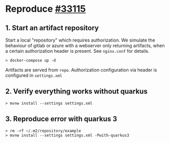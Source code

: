 # Reproduce [#33115](https://github.com/quarkusio/quarkus/issues/33115)

## 1. Start an artifact repository

Start a local "repository" which requires authorization. We simulate the behaviour of gitlab
or azure with a webserver only returning artifacts, when a  certain authorization header is present. See `nginx.conf` for details.


```
> docker-compose up -d
```

Artifacts are served from `repo`. Authorization configuration via header is configured in `settings.xml`

## 2. Verify everything works without quarkus

```
> mvnw install --settings settings.xml
```

## 3. Reproduce error with quarkus 3


```
> rm -rf ~/.m2/repository/example
> mvnw install --settings settings.xml -Pwith-quarkus3
```